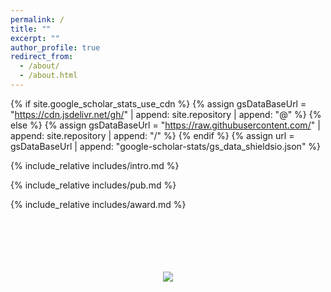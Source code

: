```yaml
---
permalink: /
title: ""
excerpt: ""
author_profile: true
redirect_from: 
  - /about/
  - /about.html
---
```


{% if site.google_scholar_stats_use_cdn %}
{% assign gsDataBaseUrl = "https://cdn.jsdelivr.net/gh/" | append: site.repository | append: "@" %}
{% else %}
{% assign gsDataBaseUrl = "https://raw.githubusercontent.com/" | append: site.repository | append: "/" %}
{% endif %}
{% assign url = gsDataBaseUrl | append: "google-scholar-stats/gs_data_shieldsio.json" %}



{% include_relative includes/intro.md %}

{% include_relative includes/pub.md %}

{% include_relative includes/award.md %}

<!-- {% include_relative includes/edu.md %} -->

<!-- {% include_relative includes/work.md %} -->

<br />
<br />
<br />
<br />
<br />
<div style="text-align: center; line-height: 100px">
<a href='https://clustrmaps.com/site/1bq4k'  title='Visit tracker'><img src='//clustrmaps.com/map_v2.png?cl=ffffff&w=300&t=tt&d=USVT5ZdiMifi_f-uIMrY3tmJJC5s1RLU2rz5sVs8mjY'/></a>
</div>

<!-- <script type="text/javascript" id="clustrmaps" src="//clustrmaps.com/map_v2.js?d=USVT5ZdiMifi_f-uIMrY3tmJJC5s1RLU2rz5sVs8mjY&cl=ffffff&w=a"></script> -->

